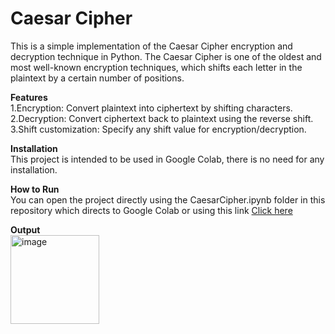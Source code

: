 # Caesar Cipher
This is a simple implementation of the Caesar Cipher encryption and decryption technique in Python. The Caesar Cipher is one of the oldest and most well-known encryption techniques, which shifts each letter in the plaintext by a certain number of positions.

<b>Features</b><br>
1.Encryption: Convert plaintext into ciphertext by shifting characters.<br>
2.Decryption: Convert ciphertext back to plaintext using the reverse shift.<br>
3.Shift customization: Specify any shift value for encryption/decryption.<br>

<b>Installation</b><br>
This project is intended to be used in Google Colab, there is no need for any installation.

<b> How to Run</b><br>
You can open the project directly using the CaesarCipher.ipynb folder in this repository which directs to Google Colab or using this link <a href="https://colab.research.google.com/drive/1wS_9nJbkDQgyUfBK_pS1rjc_W1-dYOwH">Click here</a> <br>

<b>Output</b><br>
<img width="142" alt="image" src="https://github.com/user-attachments/assets/a477a7db-13e0-4cad-94b3-412e8a48d9a8" />








